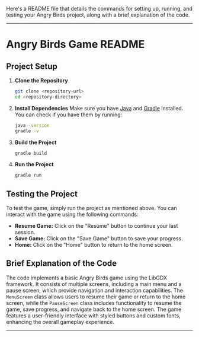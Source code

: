 Here's a README file that details the commands for setting up, running, and testing your Angry Birds project, along with a brief explanation of the code.

---

# Angry Birds Game README

## Project Setup

1. **Clone the Repository**
   ```bash
   git clone <repository-url>
   cd <repository-directory>
   ```

2. **Install Dependencies**
   Make sure you have [Java](https://www.oracle.com/java/technologies/javase-jdk11-downloads.html) and [Gradle](https://gradle.org/install/) installed. You can check if you have them by running:
   ```bash
   java -version
   gradle -v
   ```

3. **Build the Project**
   ```bash
   gradle build
   ```

4. **Run the Project**
   ```bash
   gradle run
   ```

## Testing the Project

To test the game, simply run the project as mentioned above. You can interact with the game using the following commands:
- **Resume Game:** Click on the "Resume" button to continue your last session.
- **Save Game:** Click on the "Save Game" button to save your progress.
- **Home:** Click on the "Home" button to return to the home screen.

## Brief Explanation of the Code

The code implements a basic Angry Birds game using the LibGDX framework. It consists of multiple screens, including a main menu and a pause screen, which provide navigation and interaction capabilities. The `MenuScreen` class allows users to resume their game or return to the home screen, while the `PauseScreen` class includes functionality to resume the game, save progress, and navigate back to the home screen. The game features a user-friendly interface with styled buttons and custom fonts, enhancing the overall gameplay experience.

--- 
